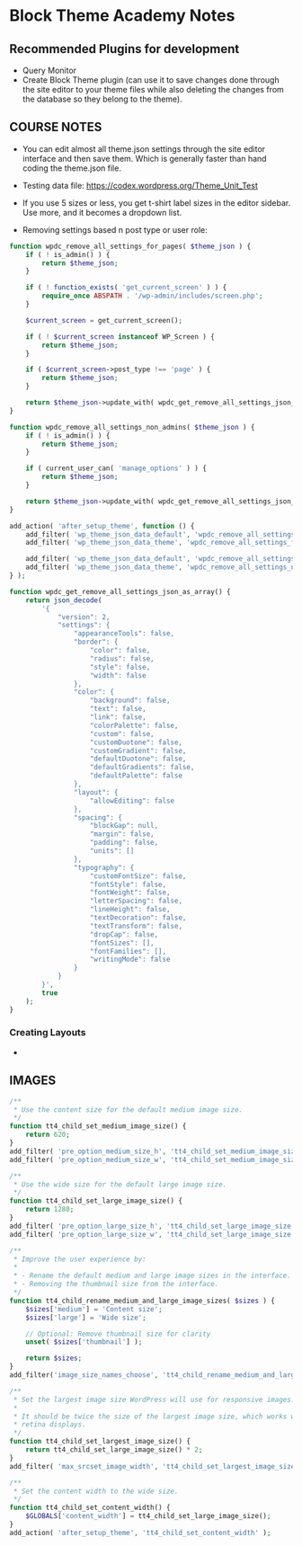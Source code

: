 # Block Theme Academy Notes

## Recommended Plugins for development

-   Query Monitor
-   Create Block Theme plugin (can use it to save changes done through the site editor to your theme files while also deleting the changes from the database so they belong to the theme).

## COURSE NOTES

-   You can edit almost all theme.json settings through the site editor interface and then save them. Which is generally faster than hand coding the theme.json file.

-   Testing data file: https://codex.wordpress.org/Theme_Unit_Test
-   If you use 5 sizes or less, you get t-shirt label sizes in the editor sidebar. Use more, and it becomes a dropdown list.

-   Removing settings based n post type or user role:

```PHP
function wpdc_remove_all_settings_for_pages( $theme_json ) {
	if ( ! is_admin() ) {
		return $theme_json;
	}

	if ( ! function_exists( 'get_current_screen' ) ) {
		require_once ABSPATH . '/wp-admin/includes/screen.php';
	}

	$current_screen = get_current_screen();

	if ( ! $current_screen instanceof WP_Screen ) {
		return $theme_json;
	}

	if ( $current_screen->post_type !== 'page' ) {
		return $theme_json;
	}

	return $theme_json->update_with( wpdc_get_remove_all_settings_json_as_array() );
}

function wpdc_remove_all_settings_non_admins( $theme_json ) {
	if ( ! is_admin() ) {
		return $theme_json;
	}

	if ( current_user_can( 'manage_options' ) ) {
		return $theme_json;
	}

	return $theme_json->update_with( wpdc_get_remove_all_settings_json_as_array() );
}

add_action( 'after_setup_theme', function () {
	add_filter( 'wp_theme_json_data_default', 'wpdc_remove_all_settings_for_pages' );
	add_filter( 'wp_theme_json_data_theme', 'wpdc_remove_all_settings_for_pages' );

	add_filter( 'wp_theme_json_data_default', 'wpdc_remove_all_settings_non_admins' );
	add_filter( 'wp_theme_json_data_theme', 'wpdc_remove_all_settings_non_admins' );
} );

function wpdc_get_remove_all_settings_json_as_array() {
	return json_decode(
		'{
			"version": 2,
			"settings": {
				"appearanceTools": false,
				"border": {
					"color": false,
					"radius": false,
					"style": false,
					"width": false
				},
				"color": {
					"background": false,
					"text": false,
					"link": false,
					"colorPalette": false,
					"custom": false,
					"customDuotone": false,
					"customGradient": false,
					"defaultDuotone": false,
					"defaultGradients": false,
					"defaultPalette": false
				},
				"layout": {
					"allowEditing": false
				},
				"spacing": {
					"blockGap": null,
					"margin": false,
					"padding": false,
					"units": []
				},
				"typography": {
					"customFontSize": false,
					"fontStyle": false,
					"fontWeight": false,
					"letterSpacing": false,
					"lineHeight": false,
					"textDecoration": false,
					"textTransform": false,
					"dropCap": false,
					"fontSizes": [],
					"fontFamilies": [],
					"writingMode": false
				}
			}
		}',
		true
	);
}
```

### Creating Layouts

-

## IMAGES

```PHP
/**
 * Use the content size for the default medium image size.
 */
function tt4_child_set_medium_image_size() {
	return 620;
}
add_filter( 'pre_option_medium_size_h', 'tt4_child_set_medium_image_size' );
add_filter( 'pre_option_medium_size_w', 'tt4_child_set_medium_image_size' );

/**
 * Use the wide size for the default large image size.
 */
function tt4_child_set_large_image_size() {
	return 1280;
}
add_filter( 'pre_option_large_size_h', 'tt4_child_set_large_image_size' );
add_filter( 'pre_option_large_size_w', 'tt4_child_set_large_image_size' );

/**
 * Improve the user experience by:
 *
 * - Rename the default medium and large image sizes in the interface.
 * - Removing the thumbnail size from the interface.
 */
function tt4_child_rename_medium_and_large_image_sizes( $sizes ) {
	$sizes['medium'] = 'Content size';
	$sizes['large'] = 'Wide size';

	// Optional: Remove thumbnail size for clarity
	unset( $sizes['thumbnail'] );

	return $sizes;
}
add_filter('image_size_names_choose', 'tt4_child_rename_medium_and_large_image_sizes');

/**
 * Set the largest image size WordPress will use for responsive images.
 *
 * It should be twice the size of the largest image size, which works well with
 * retina displays.
 */
function tt4_child_set_largest_image_size() {
	return tt4_child_set_large_image_size() * 2;
}
add_filter( 'max_srcset_image_width', 'tt4_child_set_largest_image_size' );

/**
 * Set the content width to the wide size.
 */
function tt4_child_set_content_width() {
	$GLOBALS['content_width'] = tt4_child_set_large_image_size();
}
add_action( 'after_setup_theme', 'tt4_child_set_content_width' );
```
